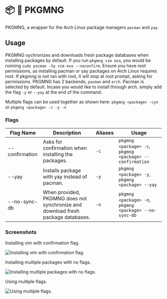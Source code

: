 # 📦 👑 PKGMNG

PKGMNG, a wrapper for the Arch Linux package managers `pacman` and `yay`.

## Usage

PKGMNG sychronizes and downloads fresh package databases when installing packages by default. If you run `pkgmng vim exa`, you would be running `sudo pacman -Sy vim exa --noconfirm`.
Ensure you have root permissions, as installing pacman or yay packages on Arch Linux requires root. If pkgmng is not ran with root, it will stop at root prompt, asking for permissions.
PKGMNG has 2 backends, `pacman` and `arch`. Pacman is selected by default. Incase you would like to install through arch, simply add the flag `-y` or `--yay` at the end of the command.

Multiple flags can be used together as shown here: `pkgmng <package> -cyn` or `pkgmng <package> -c -y -n`

### Flags

| Flag Name      | Description                                                                      | Aliases | Usage                                                    |
| -------------- | -------------------------------------------------------------------------------- | ------- | -------------------------------------------------------- |
| --confirmation | Asks for confirmation when installing the packages.                              | `-c`    | `pkgmng <package> -c`, `pkgmng <package> --confirmation` |
| --yay          | Installs package with yay instead of pacman.                                     | `-y`    | `pkgmng <package> -y`, `pkgmng <package> --yay`          |
| --no-sync-db   | When provided, PKGMNG does not synchronize and download fresh package databases. | `-n`    | `pkgmng <package> -n`, `pkgmng <package> --no-sync-db`   |

### Screenshots

Installing vim with confirmation flag.

![Installing vim with confirmation flag.](https://i.imgur.com/FXpbAUz.png)

Installing multiple packages with no flags.

![Installing multiple packages with no flags.](https://i.imgur.com/Kct7QsV.png)

Using multiple flags.

![Using multiple flags.](https://i.imgur.com/iMrkHXs.png)
